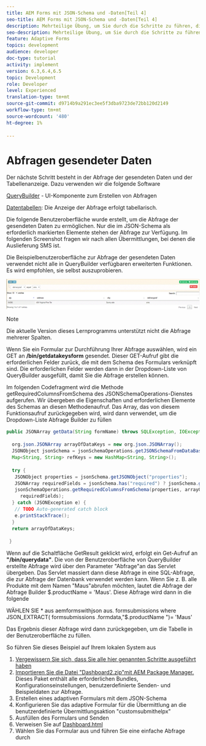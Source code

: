 ```yaml
---
title: AEM Forms mit JSON-Schema und -Daten[Teil 4]
seo-title: AEM Forms mit JSON-Schema und -Daten[Teil 4]
description: Mehrteilige Übung, um Sie durch die Schritte zu führen, die beim Erstellen eines adaptiven Formulars mit JSON-Schema und beim Abfragen der gesendeten Daten erforderlich sind.
seo-description: Mehrteilige Übung, um Sie durch die Schritte zu führen, die beim Erstellen eines adaptiven Formulars mit JSON-Schema und beim Abfragen der gesendeten Daten erforderlich sind.
feature: Adaptive Forms
topics: development
audience: developer
doc-type: tutorial
activity: implement
version: 6.3,6.4,6.5
topic: Development
role: Developer
level: Experienced
translation-type: tm+mt
source-git-commit: d9714b9a291ec3ee5f3dba9723de72bb120d2149
workflow-type: tm+mt
source-wordcount: '480'
ht-degree: 1%

---
```



# Abfragen gesendeter Daten


Der nächste Schritt besteht in der Abfrage der gesendeten Daten und der Tabellenanzeige. Dazu verwenden wir die folgende Software

[QueryBuilder](https://querybuilder.js.org/)  - UI-Komponente zum Erstellen von Abfragen

[Datentabellen](https://datatables.net/): Die Anzeige der Abfrage erfolgt tabellarisch.

Die folgende Benutzeroberfläche wurde erstellt, um die Abfrage der gesendeten Daten zu ermöglichen. Nur die im JSON-Schema als erforderlich markierten Elemente stehen der Abfrage zur Verfügung. Im folgenden Screenshot fragen wir nach allen Übermittlungen, bei denen die Auslieferung SMS ist.

Die Beispielbenutzeroberfläche zur Abfrage der gesendeten Daten verwendet nicht alle in QueryBuilder verfügbaren erweiterten Funktionen. Es wird empfohlen, sie selbst auszuprobieren.

![QueryBuilder](assets/querybuilderui.gif)

>[!NOTE]
>
>Die aktuelle Version dieses Lernprogramms unterstützt nicht die Abfrage mehrerer Spalten.

Wenn Sie ein Formular zur Durchführung Ihrer Abfrage auswählen, wird ein GET an **/bin/getdatakeysform** gesendet. Dieser GET-Aufruf gibt die erforderlichen Felder zurück, die mit dem Schema des Formulars verknüpft sind. Die erforderlichen Felder werden dann in der Dropdown-Liste von QueryBuilder ausgefüllt, damit Sie die Abfrage erstellen können.

Im folgenden Codefragment wird die Methode getRequiredColumnsFromSchema des JSONSchemaOperations-Dienstes aufgerufen. Wir übergeben die Eigenschaften und erforderlichen Elemente des Schemas an diesen Methodenaufruf. Das Array, das von diesem Funktionsaufruf zurückgegeben wird, wird dann verwendet, um die Dropdown-Liste Abfrage Builder zu füllen

```java
public JSONArray getData(String formName) throws SQLException, IOException {

  org.json.JSONArray arrayOfDataKeys = new org.json.JSONArray();
  JSONObject jsonSchema = jsonSchemaOperations.getJSONSchemaFromDataBase(formName);
  Map<String, String> refKeys = new HashMap<String, String>();

  try {
   JSONObject properties = jsonSchema.getJSONObject("properties");
   JSONArray requiredFields = jsonSchema.has("required") ? jsonSchema.getJSONArray("required") : null;
   jsonSchemaOperations.getRequiredColumnsFromSchema(properties, arrayOfDataKeys, "", jsonSchema, refKeys,
     requiredFields);
  } catch (JSONException e) {
   // TODO Auto-generated catch block
   e.printStackTrace();
  }
  return arrayOfDataKeys;

 }
```

Wenn auf die Schaltfläche GetResult geklickt wird, erfolgt ein Get-Aufruf an **&quot;/bin/querydata&quot;**. Die von der Benutzeroberfläche von QueryBuilder erstellte Abfrage wird über den Parameter &quot;Abfrage&quot;an das Servlet übergeben. Das Servlet massiert dann diese Abfrage in eine SQL-Abfrage, die zur Abfrage der Datenbank verwendet werden kann. Wenn Sie z. B. alle Produkte mit dem Namen &quot;Maus&quot;abrufen möchten, lautet die Abfrage der Abfrage Builder $.productName = &#39;Maus&#39;. Diese Abfrage wird dann in die folgende

WÄHLEN SIE * aus aemformswithjson aus.  formsubmissions where JSON_EXTRACT( formsubmissions .formdata,&quot;$.productName &quot;)= &#39;Maus&#39;

Das Ergebnis dieser Abfrage wird dann zurückgegeben, um die Tabelle in der Benutzeroberfläche zu füllen.

So führen Sie dieses Beispiel auf Ihrem lokalen System aus

1. [Vergewissern Sie sich, dass Sie alle hier genannten Schritte ausgeführt haben](part2.md)
1. [Importieren Sie die Datei &quot;Dashboard2.zip&quot;mit AEM Package Manager.](assets/dashboardv2.zip) Dieses Paket enthält alle erforderlichen Bundles, Konfigurationseinstellungen, benutzerdefinierte Senden- und Beispieldaten zur Abfrage.
1. Erstellen eines adaptiven Formulars mit dem JSON-Schema
1. Konfigurieren Sie das adaptive Formular für die Übermittlung an die benutzerdefinierte Übermittlungsaktion &quot;customsubmithelpx&quot;
1. Ausfüllen des Formulars und Senden
1. Verweisen Sie auf [Dashboard.html](http://localhost:4502/content/AemForms/dashboard.html)
1. Wählen Sie das Formular aus und führen Sie eine einfache Abfrage durch

